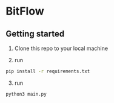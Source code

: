 # BitFlow



## Getting started

1) Clone this repo to your local machine

2) run
```bash
pip install -r requirements.txt
```
3) run 
``` bash
python3 main.py
```